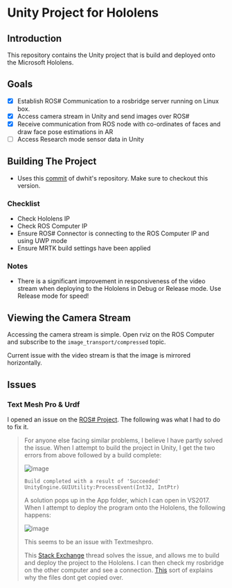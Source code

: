 # Unity Project for Hololens

## Introduction

This repository contains the Unity project that is build and deployed onto the Microsoft Hololens.

## Goals

* [x] Establish ROS# Communication to a rosbridge server running on Linux box.
* [x] Access camera stream in Unity and send images over ROS#
* [x] Receive communication from ROS node with co-ordinates of faces and draw face pose estimations in AR
* [ ] Access Research mode sensor data in Unity

## Building The Project

* Uses this [commit](https://github.com/dwhit/ros-sharp/commit/dc55bbae2bb04b946234f969d634a24ba11959af) of dwhit's repository. Make sure to checkout this version.

### Checklist

* Check Hololens IP
* Check ROS Computer IP
* Ensure ROS# Connector is connecting to the ROS Computer IP and using UWP mode
* Ensure MRTK build settings have been applied

### Notes

* There is a significant improvement in responsiveness of the video stream when deploying to the Hololens in Debug or Release mode. Use Release mode for speed!

## Viewing the Camera Stream

Accessing the camera stream is simple. Open rviz on the ROS Computer and subscribe to the `image_transport/compressed` topic.

Current issue with the video stream is that the image is mirrored horizontally.


## Issues

### Text Mesh Pro & Urdf

I opened an issue on the [ROS# Project](https://github.com/siemens/ros-sharp/issues/193). The following was what I had to do to fix it.

>For anyone else facing similar problems, I believe I have partly solved the issue. When I attempt to build the project in Unity, I get the two errors from above followed by a build complete:
>
>![image](https://user-images.githubusercontent.com/17803005/56287900-7b28f500-6115-11e9-8923-b3eba96c8d61.png)
>
>`Build completed with a result of 'Succeeded' UnityEngine.GUIUtility:ProcessEvent(Int32, IntPtr)`
>
>A solution pops up in the App folder, which I can open in VS2017. When I attempt to deploy the program onto the Hololens, the following happens:
>
>![image](https://user-images.githubusercontent.com/17803005/56287626-cb538780-6114-11e9-95f3-c7ee97ca2d19.png)
>
>This seems to be an issue with Textmeshpro.
>
>This [Stack Exchange](https://gamedev.stackexchange.com/questions/162445/upgrade-to-unity-2018-2-2f1-resulting-in-missing-file-errors-from-visual-studio) thread solves the issue, and allows me to build and deploy the project to the Hololens. I can then check my rosbridge on the other computer and see a connection. [This](https://answers.unity.com/questions/1529584/cant-use-namespace-tmpro-with-the-textmeshpro-pack.html) sort of explains why the files dont get copied over.